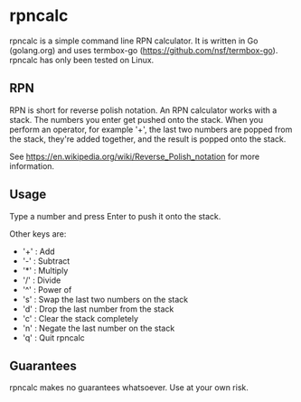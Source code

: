 rpncalc
=======
rpncalc is a simple command line RPN calculator.
It is written in Go (golang.org) and uses 
termbox-go (https://github.com/nsf/termbox-go).
rpncalc has only been tested on Linux.

RPN
---
RPN is short for reverse polish notation. 
An RPN calculator works with a stack. The numbers you enter
get pushed onto the stack. When you perform an operator, for
example '+', the last two numbers are popped from the stack, 
they're added together, and the result is popped onto the 
stack.

See https://en.wikipedia.org/wiki/Reverse_Polish_notation for
more information.

Usage
-----
Type a number and press Enter to push it onto the stack.

Other keys are:
* '+' : Add
* '-' : Subtract
* '\*' : Multiply
* '/' : Divide
* '^' : Power of
* 's' : Swap the last two numbers on the stack
* 'd' : Drop the last number from the stack
* 'c' : Clear the stack completely
* 'n' : Negate the last number on the stack
* 'q' : Quit rpncalc

Guarantees
----------
rpncalc makes no guarantees whatsoever. Use at your own risk.
